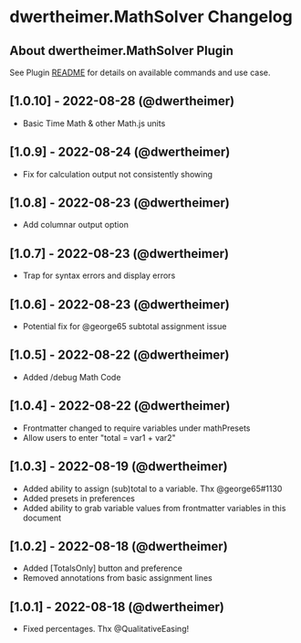 # dwertheimer.MathSolver Changelog

## About dwertheimer.MathSolver Plugin

See Plugin [README](https://github.com/NotePlan/plugins/blob/main/dwertheimer.MathSolver/README.md) for details on available commands and use case.

## [1.0.10] - 2022-08-28 (@dwertheimer)
- Basic Time Math & other Math.js units

## [1.0.9] - 2022-08-24 (@dwertheimer)
- Fix for calculation output not consistently showing

## [1.0.8] - 2022-08-23 (@dwertheimer)
- Add columnar output option

## [1.0.7] - 2022-08-23 (@dwertheimer)
- Trap for syntax errors and display errors

## [1.0.6] - 2022-08-23 (@dwertheimer)
- Potential fix for @george65 subtotal assignment issue

## [1.0.5] - 2022-08-22 (@dwertheimer)
- Added /debug Math Code 

## [1.0.4] - 2022-08-22 (@dwertheimer)
- Frontmatter changed to require variables under mathPresets
- Allow users to enter "total = var1 + var2"

## [1.0.3] - 2022-08-19 (@dwertheimer)
- Added ability to assign (sub)total to a variable. Thx @george65#1130
- Added presets in preferences
- Added ability to grab variable values from frontmatter variables in this document

## [1.0.2] - 2022-08-18 (@dwertheimer)
- Added [TotalsOnly] button and preference
- Removed annotations from basic assignment lines

## [1.0.1] - 2022-08-18 (@dwertheimer)
- Fixed percentages. Thx @QualitativeEasing!

